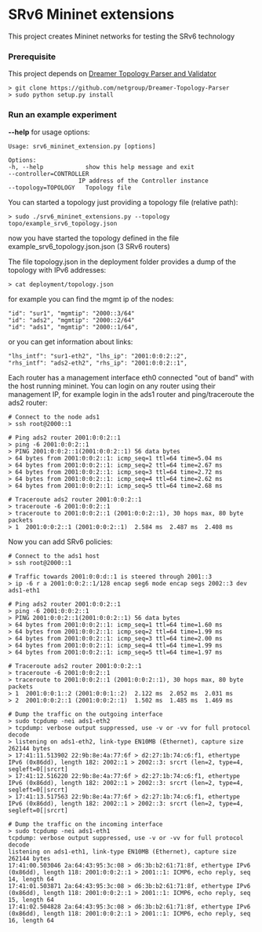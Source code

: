 # SRv6 Mininet extensions  #

This project creates Mininet networks for testing the SRv6 technology

### Prerequisite ###

This project depends on [Dreamer Topology Parser and Validator](https://github.com/netgroup/Dreamer-Topology-Parser)

    > git clone https://github.com/netgroup/Dreamer-Topology-Parser
    > sudo python setup.py install

### Run an example experiment ###

**--help** for usage options:

    Usage: srv6_mininet_extension.py [options]

    Options:
    -h, --help            show this help message and exit
    --controller=CONTROLLER
                        IP address of the Controller instance
    --topology=TOPOLOGY   Topology file

You can started a topology just providing a topology file (relative path):

    > sudo ./srv6_mininet_extensions.py --topology topo/example_srv6_topology.json

now you have started the topology defined in the file example_srv6_topology.json.json (3 SRv6 routers)

The file topology.json in the deployment folder provides a dump of the topology with IPv6 addresses: 

    > cat deployment/topology.json

for example you can find the mgmt ip of the nodes: 

    "id": "sur1", "mgmtip": "2000::3/64"
    "id": "ads2", "mgmtip": "2000::2/64"
    "id": "ads1", "mgmtip": "2000::1/64", 

or you can get information about links:

    "lhs_intf": "sur1-eth2", "lhs_ip": "2001:0:0:2::2", 
    "rhs_intf": "ads2-eth2", "rhs_ip": "2001:0:0:2::1", 

Each router has a management interface eth0 connected "out of band" with the host running mininet. You can login on any router using their management IP, for example login in the ads1 router and ping/traceroute the ads2 router:

    # Connect to the node ads1
    > ssh root@2000::1

    # Ping ads2 router 2001:0:0:2::1
    > ping -6 2001:0:0:2::1
    > PING 2001:0:0:2::1(2001:0:0:2::1) 56 data bytes
    > 64 bytes from 2001:0:0:2::1: icmp_seq=1 ttl=64 time=5.04 ms
    > 64 bytes from 2001:0:0:2::1: icmp_seq=2 ttl=64 time=2.67 ms
    > 64 bytes from 2001:0:0:2::1: icmp_seq=3 ttl=64 time=2.72 ms
    > 64 bytes from 2001:0:0:2::1: icmp_seq=4 ttl=64 time=2.62 ms
    > 64 bytes from 2001:0:0:2::1: icmp_seq=5 ttl=64 time=2.68 ms

    # Traceroute ads2 router 2001:0:0:2::1 
    > traceroute -6 2001:0:0:2::1
    > traceroute to 2001:0:0:2::1 (2001:0:0:2::1), 30 hops max, 80 byte packets
    > 1  2001:0:0:2::1 (2001:0:0:2::1)  2.584 ms  2.487 ms  2.408 ms
    
Now you can add SRv6 policies:

    # Connect to the ads1 host
    > ssh root@2000::1

    # Traffic towards 2001:0:0:d::1 is steered through 2001::3
    > ip -6 r a 2001:0:0:2::1/128 encap seg6 mode encap segs 2002::3 dev ads1-eth1

    # Ping ads2 router 2001:0:0:2::1
    > ping -6 2001:0:0:2::1
    > PING 2001:0:0:2::1(2001:0:0:2::1) 56 data bytes
    > 64 bytes from 2001:0:0:2::1: icmp_seq=1 ttl=64 time=1.60 ms
    > 64 bytes from 2001:0:0:2::1: icmp_seq=2 ttl=64 time=1.99 ms
    > 64 bytes from 2001:0:0:2::1: icmp_seq=3 ttl=64 time=2.00 ms
    > 64 bytes from 2001:0:0:2::1: icmp_seq=4 ttl=64 time=1.99 ms
    > 64 bytes from 2001:0:0:2::1: icmp_seq=5 ttl=64 time=1.97 ms

    # Traceroute ads2 router 2001:0:0:2::1 
    > traceroute -6 2001:0:0:2::1
    > traceroute to 2001:0:0:2::1 (2001:0:0:2::1), 30 hops max, 80 byte packets
    > 1  2001:0:0:1::2 (2001:0:0:1::2)  2.122 ms  2.052 ms  2.031 ms
    > 2  2001:0:0:2::1 (2001:0:0:2::1)  1.502 ms  1.485 ms  1.469 ms

    # Dump the traffic on the outgoing interface
    > sudo tcpdump -nei ads1-eth2
    > tcpdump: verbose output suppressed, use -v or -vv for full protocol decode
    > listening on ads1-eth2, link-type EN10MB (Ethernet), capture size 262144 bytes
    > 17:41:11.513902 22:9b:8e:4a:77:6f > d2:27:1b:74:c6:f1, ethertype IPv6 (0x86dd), length 182: 2002::1 > 2002::3: srcrt (len=2, type=4, segleft=0[|srcrt]
    > 17:41:12.516220 22:9b:8e:4a:77:6f > d2:27:1b:74:c6:f1, ethertype IPv6 (0x86dd), length 182: 2002::1 > 2002::3: srcrt (len=2, type=4, segleft=0[|srcrt]
    > 17:41:13.517563 22:9b:8e:4a:77:6f > d2:27:1b:74:c6:f1, ethertype IPv6 (0x86dd), length 182: 2002::1 > 2002::3: srcrt (len=2, type=4, segleft=0[|srcrt]
    
    # Dump the traffic on the incoming interface
    > sudo tcpdump -nei ads1-eth1
    tcpdump: verbose output suppressed, use -v or -vv for full protocol decode
    listening on ads1-eth1, link-type EN10MB (Ethernet), capture size 262144 bytes
    17:41:00.503046 2a:64:43:95:3c:08 > d6:3b:b2:61:71:8f, ethertype IPv6 (0x86dd), length 118: 2001:0:0:2::1 > 2001::1: ICMP6, echo reply, seq 14, length 64
    17:41:01.503871 2a:64:43:95:3c:08 > d6:3b:b2:61:71:8f, ethertype IPv6 (0x86dd), length 118: 2001:0:0:2::1 > 2001::1: ICMP6, echo reply, seq 15, length 64
    17:41:02.504828 2a:64:43:95:3c:08 > d6:3b:b2:61:71:8f, ethertype IPv6 (0x86dd), length 118: 2001:0:0:2::1 > 2001::1: ICMP6, echo reply, seq 16, length 64